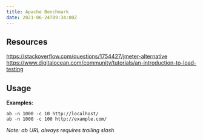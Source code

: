 ```yaml
---
title: Apache Benchmark
date: 2021-06-24T09:34:00Z
---
```


## Resources
https://stackoverflow.com/questions/1754427/jmeter-alternative
https://www.digitalocean.com/community/tutorials/an-introduction-to-load-testing

## Usage

**Examples:**
```
ab -n 1000 -c 10 http://localhost/
ab -n 1000 -c 100 http://example.com/
```
_Note: ab URL always requires trailing slash_

```
 
